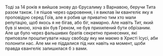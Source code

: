 Тоді за 14 років я вийшов знову до Єрусалиму з Варнавою, беручи Тита разом також. І я пішов через одкровення, і я виклав їм євангеліє яку я проповідую серед Гоїв, але я робив це приватно тим хто мали репутацію, щоб якось я не бігав, або біг, намарно. Але навіть Тит, який був зі мною, хоча він був Греком, не був прихилений бути обрізаним. Але це було через фальшивих братів секретно принесених, які приповзли прошпигувати нашу свободу яку ми маємо в Христі Ісусі, аби полонити нас. Але ми не піддалися під них навіть на момент, щоби правда євангеліє залишилася б з вами.